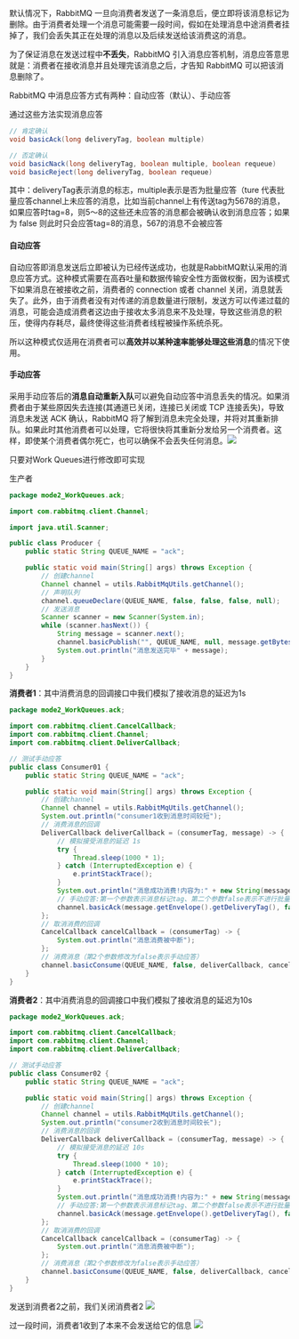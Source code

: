 默认情况下，RabbitMQ 一旦向消费者发送了一条消息后，便立即将该消息标记为删除。由于消费者处理一个消息可能需要一段时间，假如在处理消息中途消费者挂掉了，我们会丢失其正在处理的消息以及后续发送给该消费这的消息。

为了保证消息在发送过程中**不丢失**，RabbitMQ 引入消息应答机制，消息应答意思就是：消费者在接收消息并且处理完该消息之后，才告知 RabbitMQ 可以把该消息删除了。

RabbitMQ 中消息应答方式有两种：自动应答（默认）、手动应答

通过这些方法实现消息应答
```java
// 肯定确认
void basicAck(long deliveryTag, boolean multiple)

// 否定确认
void basicNack(long deliveryTag, boolean multiple, boolean requeue)
void basicReject(long deliveryTag, boolean requeue)
```
其中：deliveryTag表示消息的标志，multiple表示是否为批量应答（ture 代表批量应答channel上未应答的消息，比如当前channel上有传送tag为5678的消息，如果应答时tag=8，则5～8的这些还未应答的消息都会被确认收到消息应答；如果为 false 则此时只会应答tag=8的消息，567的消息不会被应答

#### 自动应答
自动应答即消息发送后立即被认为已经传送成功，也就是RabbitMQ默认采用的消息应答方式。这种模式需要在高吞吐量和数据传输安全性方面做权衡，因为该模式下如果消息在被接收之前，消费者的 connection 或者 channel 关闭，消息就丢失了。此外，由于消费者没有对传递的消息数量进行限制，发送方可以传递过载的消息，可能会造成消费者这边由于接收太多消息来不及处理，导致这些消息的积压，使得内存耗尽，最终使得这些消费者线程被操作系统杀死。

所以这种模式仅适用在消费者可以**高效并以某种速率能够处理这些消息**的情况下使用。

#### 手动应答
采用手动应答后的**消息自动重新入队**可以避免自动应答中消息丢失的情况。如果消费者由于某些原因失去连接(其通道已关闭，连接已关闭或 TCP 连接丢失)，导致消息未发送 ACK 确认，RabbitMQ 将了解到消息未完全处理，并将对其重新排队。如果此时其他消费者可以处理，它将很快将其重新分发给另一个消费者。这样，即使某个消费者偶尔死亡，也可以确保不会丢失任何消息。![](https://i-blog.csdnimg.cn/blog_migrate/876d2b327ece9faa17be18e63d7e89ec.png)

只要对Work Queues进行修改即可实现

生产者
```java
package mode2_WorkQueues.ack;

import com.rabbitmq.client.Channel;

import java.util.Scanner;

public class Producer {
    public static String QUEUE_NAME = "ack";

    public static void main(String[] args) throws Exception {
        // 创建channel
        Channel channel = utils.RabbitMqUtils.getChannel();
      	// 声明队列
     	channel.queueDeclare(QUEUE_NAME, false, false, false, null);
        // 发送消息
        Scanner scanner = new Scanner(System.in);
        while (scanner.hasNext()) {
            String message = scanner.next();
            channel.basicPublish("", QUEUE_NAME, null, message.getBytes());
            System.out.println("消息发送完毕" + message);
        }
    }
}
```

**消费者1**：其中消费消息的回调接口中我们模拟了接收消息的延迟为1s
```java
package mode2_WorkQueues.ack;

import com.rabbitmq.client.CancelCallback;
import com.rabbitmq.client.Channel;
import com.rabbitmq.client.DeliverCallback;

// 测试手动应答
public class Consumer01 {
    public static String QUEUE_NAME = "ack";

    public static void main(String[] args) throws Exception {
        // 创建channel
        Channel channel = utils.RabbitMqUtils.getChannel();
        System.out.println("consumer1收到消息时间较短");
        // 消费消息的回调
        DeliverCallback deliverCallback = (consumerTag, message) -> {
            // 模拟接受消息的延迟 1s
            try {
                Thread.sleep(1000 * 1);
            } catch (InterruptedException e) {
                e.printStackTrace();
            }
            System.out.println("消息成功消费!内容为:" + new String(message.getBody()));
            // 手动应答:第一个参数表示消息标记tag、第二个参数false表示不进行批量应答
            channel.basicAck(message.getEnvelope().getDeliveryTag(), false);
        };
        // 取消消费的回调
        CancelCallback cancelCallback = (consumerTag) -> {
            System.out.println("消息消费被中断");
        };
      	// 消费消息（第2个参数修改为false表示手动应答）
        channel.basicConsume(QUEUE_NAME, false, deliverCallback, cancelCallback);
    }
}
```

**消费者2**：其中消费消息的回调接口中我们模拟了接收消息的延迟为10s
```java
package mode2_WorkQueues.ack;

import com.rabbitmq.client.CancelCallback;
import com.rabbitmq.client.Channel;
import com.rabbitmq.client.DeliverCallback;

// 测试手动应答
public class Consumer02 {
    public static String QUEUE_NAME = "ack";

    public static void main(String[] args) throws Exception {
        // 创建channel
        Channel channel = utils.RabbitMqUtils.getChannel();
        System.out.println("consumer2收到消息时间较长");
      	// 消费消息的回调
        DeliverCallback deliverCallback = (consumerTag, message) -> {
            // 模拟接受消息的延迟 10s
            try {
                Thread.sleep(1000 * 10);
            } catch (InterruptedException e) {
                e.printStackTrace();
            }
            System.out.println("消息成功消费!内容为:" + new String(message.getBody()));
            // 手动应答:第一个参数表示消息标记tag、第二个参数false表示不进行批量应答
            channel.basicAck(message.getEnvelope().getDeliveryTag(), false);
        };
      	// 取消消费的回调
        CancelCallback cancelCallback = (consumerTag) -> {
            System.out.println("消息消费被中断");
        };
        // 消费消息（第2个参数修改为false表示手动应答）
        channel.basicConsume(QUEUE_NAME, false, deliverCallback, cancelCallback);
    }
}
```

发送到消费者2之前，我们关闭消费者2
![](https://i-blog.csdnimg.cn/blog_migrate/b250045e5d6f74310d697d6a2fcd370a.png)

过一段时间，消费者1收到了本来不会发送给它的信息
![](https://i-blog.csdnimg.cn/blog_migrate/d6c77a58d0e1009f4a2607493ac4f9d1.png#pic_center)